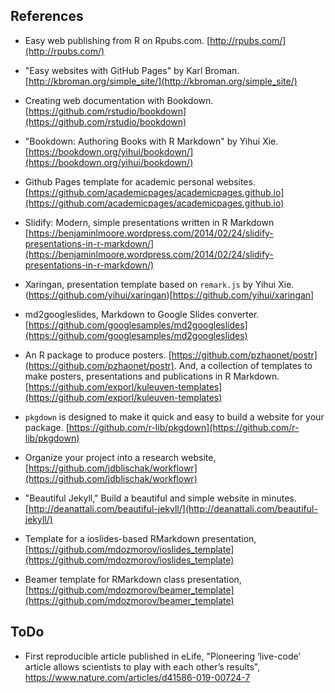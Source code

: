 ## References

- Easy web publishing from R on Rpubs.com. [http://rpubs.com/](http://rpubs.com/) 

- "Easy websites with GitHub Pages" by Karl Broman. [http://kbroman.org/simple_site/](http://kbroman.org/simple_site/) 
- Creating web documentation with Bookdown. [https://github.com/rstudio/bookdown](https://github.com/rstudio/bookdown) 
- "Bookdown: Authoring Books with R Markdown" by Yihui Xie. [https://bookdown.org/yihui/bookdown/](https://bookdown.org/yihui/bookdown/)

- Github Pages template for academic personal websites. [https://github.com/academicpages/academicpages.github.io](https://github.com/academicpages/academicpages.github.io)

- Slidify: Modern, simple presentations written in R Markdown [https://benjaminlmoore.wordpress.com/2014/02/24/slidify-presentations-in-r-markdown/](https://benjaminlmoore.wordpress.com/2014/02/24/slidify-presentations-in-r-markdown/) 

- Xaringan, presentation template based on `remark.js` by Yihui Xie. (https://github.com/yihui/xaringan)[https://github.com/yihui/xaringan]

- md2googleslides, Markdown to Google Slides converter. [https://github.com/googlesamples/md2googleslides](https://github.com/googlesamples/md2googleslides)

- An R package to produce posters. [https://github.com/pzhaonet/postr](https://github.com/pzhaonet/postr). And, a collection of templates to make posters, presentations and publications in R Markdown. [https://github.com/exporl/kuleuven-templates](https://github.com/exporl/kuleuven-templates)

- `pkgdown` is designed to make it quick and easy to build a website for your package. [https://github.com/r-lib/pkgdown](https://github.com/r-lib/pkgdown)

- Organize your project into a research website, [https://github.com/jdblischak/workflowr](https://github.com/jdblischak/workflowr)

- "Beautiful Jekyll," Build a beautiful and simple website in minutes. [http://deanattali.com/beautiful-jekyll/](http://deanattali.com/beautiful-jekyll/)

- Template for a ioslides-based RMarkdown presentation, [https://github.com/mdozmorov/ioslides_template](https://github.com/mdozmorov/ioslides_template)
- Beamer template for RMarkdown class presentation, [https://github.com/mdozmorov/beamer_template](https://github.com/mdozmorov/beamer_template)

## ToDo

- First reproducible article published in eLife, "Pioneering ‘live-code’ article allows scientists to play with each other’s results", https://www.nature.com/articles/d41586-019-00724-7
